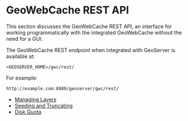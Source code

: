 # GeoWebCache REST API

This section discusses the GeoWebCache REST API, an interface for working programmatically with the integrated GeoWebCache without the need for a GUI.

The GeoWebCache REST endpoint when integrated with GeoServer is available at:

    <GEOSERVER_HOME>/gwc/rest/

For example:

    http://example.com:8080/geoserver/gwc/rest/

<div class="grid cards" markdown>

-   [Managing Layers](layers.md)
-   [Seeding and Truncating](seed.md)
-   [Disk Quota](diskquota.md)

</div>
